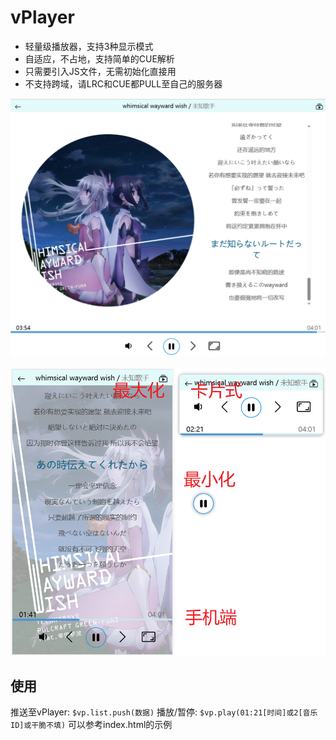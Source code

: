 # vPlayer
 - 轻量级播放器，支持3种显示模式
 - 自适应，不占地，支持简单的CUE解析
 - 只需要引入JS文件，无需初始化直接用
 - 不支持跨域，请LRC和CUE都PULL至自己的服务器

![PC](PC.png)

![Phone](phone.png)

## 使用
推送至vPlayer: `$vp.list.push(数据)`
播放/暂停: `$vp.play(01:21[时间]或2[音乐ID]或干脆不填)`
可以参考index.html的示例